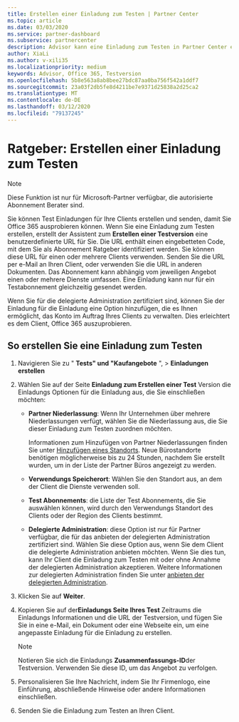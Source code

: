```yaml
---
title: Erstellen einer Einladung zum Testen | Partner Center
ms.topic: article
ms.date: 03/03/2020
ms.service: partner-dashboard
ms.subservice: partnercenter
description: Advisor kann eine Einladung zum Testen in Partner Center erstellen.
author: XiaLi
ms.author: v-xili35
ms.localizationpriority: medium
keywords: Advisor, Office 365, Testversion
ms.openlocfilehash: 5b8e563a8ab8bee27bdc87aa0ba756f542a1ddf7
ms.sourcegitcommit: 23a03f2db5fe8d4211be7e9371d25838a2d25ca2
ms.translationtype: MT
ms.contentlocale: de-DE
ms.lasthandoff: 03/12/2020
ms.locfileid: "79137245"
---
```

# <a name="advisors-create-a-trial-invitation"></a>Ratgeber: Erstellen einer Einladung zum Testen

> [!NOTE]
> Diese Funktion ist nur für Microsoft-Partner verfügbar, die autorisierte Abonnement Berater sind. 

Sie können Test Einladungen für Ihre Clients erstellen und senden, damit Sie Office 365 ausprobieren können. Wenn Sie eine Einladung zum Testen erstellen, erstellt der Assistent zum **Erstellen einer Testversion** eine benutzerdefinierte URL für Sie. Die URL enthält einen eingebetteten Code, mit dem Sie als Abonnement Ratgeber identifiziert werden. Sie können diese URL für einen oder mehrere Clients verwenden. Senden Sie die URL per e-Mail an Ihren Client, oder verwenden Sie die URL in anderen Dokumenten. Das Abonnement kann abhängig vom jeweiligen Angebot einen oder mehrere Dienste umfassen. Eine Einladung kann nur für ein Testabonnement gleichzeitig gesendet werden.

Wenn Sie für die delegierte Administration zertifiziert sind, können Sie der Einladung für die Einladung eine Option hinzufügen, die es Ihnen ermöglicht, das Konto im Auftrag Ihres Clients zu verwalten. Dies erleichtert es dem Client, Office 365 auszuprobieren.

## <a name="to-create-a-trial-invitation"></a>So erstellen Sie eine Einladung zum Testen

1. Navigieren Sie zu " **Tests" und "Kaufangebote** ", > **Einladungen erstellen**

2. Wählen Sie auf der Seite **Einladung zum Erstellen einer Test** Version die Einladungs Optionen für die Einladung aus, die Sie einschließen möchten:

    - **Partner Niederlassung**: Wenn Ihr Unternehmen über mehrere Niederlassungen verfügt, wählen Sie die Niederlassung aus, die Sie dieser Einladung zum Testen zuordnen möchten.

        Informationen zum Hinzufügen von Partner Niederlassungen finden Sie unter [Hinzufügen eines Standorts](manage-locations.md). Neue Bürostandorte benötigen möglicherweise bis zu 24 Stunden, nachdem Sie erstellt wurden, um in der Liste der Partner Büros angezeigt zu werden.

    - **Verwendungs Speicherort**: Wählen Sie den Standort aus, an dem der Client die Dienste verwenden soll.
    - **Test Abonnements**: die Liste der Test Abonnements, die Sie auswählen können, wird durch den Verwendungs Standort des Clients oder der Region des Clients bestimmt.
    - **Delegierte Administration**: diese Option ist nur für Partner verfügbar, die für das anbieten der delegierten Administration zertifiziert sind. Wählen Sie diese Option aus, wenn Sie dem Client die delegierte Administration anbieten möchten. Wenn Sie dies tun, kann Ihr Client die Einladung zum Testen mit oder ohne Annahme der delegierten Administration akzeptieren. Weitere Informationen zur delegierten Administration finden Sie unter [anbieten der delegierten Administration](customers_revoke_admin_privileges.md).

3. Klicken Sie auf **Weiter**.

4. Kopieren Sie auf der**Einladungs Seite Ihres Test** Zeitraums die Einladungs Informationen und die URL der Testversion, und fügen Sie Sie in eine e-Mail, ein Dokument oder eine Webseite ein, um eine angepasste Einladung für die Einladung zu erstellen.

    > [!NOTE]
    > Notieren Sie sich die Einladungs **Zusammenfassungs-ID**der Testversion. Verwenden Sie diese ID, um das Angebot zu verfolgen.

5. Personalisieren Sie Ihre Nachricht, indem Sie Ihr Firmenlogo, eine Einführung, abschließende Hinweise oder andere Informationen einschließen.

6. Senden Sie die Einladung zum Testen an Ihren Client.
